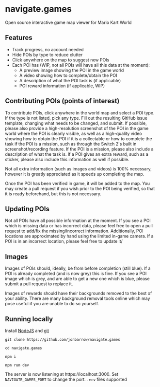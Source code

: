 # navigate.games

Open source interactive game map viewer for Mario Kart World

## Features

- Track progress, no account needed
- Hide POIs by type to reduce clutter
- Click anywhere on the map to suggest new POIs
- Each POI has (WIP, not all POIs will have all this data at the moment):
	- A preview image showing the POI in the game world
	- A video showing how to complete/obtain the POI
	- A description of what the POI task is (if applicable)
	- POI reward information (if applicable, WIP)

## Contributing POIs (points of interest)

To contribute POIs, click anywhere in the world map and select a POI type. If the type is not listed, pick any type. Fill out the resulting GitHub issue template, changing what needs to be changed, and submit. If possible, please also provide a high-resolution screenshot of the POI in the game world where the POI is clearly visible, as well as a high-quality video showing how to obtain the POI if it is a collectable or how to complete the task if the POI is a mission, such as through the Switch 2's built in screenshot/recording feature. If the POI is a mission, please also include a description of what the task is. If a POI gives an extra reward, such as a sticker, please also include this information as well if possible.

Not all extra information (such as images and videos) is 100% necessary, however it is greatly appreciated as it speeds up completing the map.

Once the POI has been verified in game, it will be added to the map. You may create a pull request if you wish prior to the POI being verified, so that it is ready beforehand, but this is not necessary.

## Updating POIs

Not all POIs have all possible information at the moment. If you see a POI which is missing data or has incorrect data, please feel free to open a pull request to add/fix the missing/incorrect information. Additionally, POI locations are approximated by hand using the limited in-game camera. If a POI is in an incorrect location, please feel free to update it/

## Images

Images of POIs should, ideally, be from before completion (still blue). If a POI is already completed (and is now grey) this is fine. If you see a POI image which is grey, and are able to get a new one which is blue, please submit a pull request to replace it.

Images of rewards should have their backgrounds removed to the best of your ability. There are many background removal tools online which may pose useful if you are unable to do so yourself.

## Running locally

Install [NodeJS](https://nodejs.org) and [git](https://git-scm.com)

```
git clone https://github.com/jonbarrow/navigate.games

cd navigate.games

npm i

npm run dev
```

The server is now listening at https://localhost:3000. Set `NAVIGATE_GAMES_PORT` to change the port. `.env` files supported